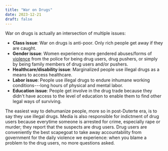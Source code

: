```yaml
---
title: "War on Drugs"
date: 2023-12-21
draft: false
---
```


War on drugs is actually an intersection of multiple issues:

- **Class issue**: War on drugs is anti-poor. Only rich people get
  away if they are caught.
- **Gender issue**: Women experience more gendered
  abuses/forms of [violence](/violence) from the police for being drug users,
  drug pushers, or simply by being family members of drug users and/or
  pushers.
- **Healthcare/disability issue**: Marginalized people use illegal
  drugs as a means to access healthcare.
- **Labor issue**: People use illegal drugs to endure inhumane
  working conditions---long hours of physical and mental labor.
- **Education issue**: People get involve in the drug trade because
  they didn't have access to the level of education to enable them to
  find other legal ways of surviving.

The easiest way to dehumanize people, more so in post-Duterte era, is
to say they use illegal drugs. Media is also responsible for
indictment of drug users because everytime someone is arrested for
crime, especially rape or murder; they report that the suspects are drug
users. Drug users are conveniently the best scapegoat to take away
accountability from government for the daily violence we experience:
when you blame a problem to the drug users, no more questions asked.
